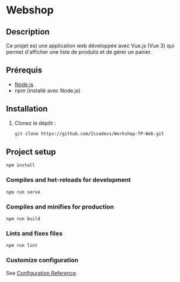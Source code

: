 # Webshop

## Description

Ce projet est une application web développée avec Vue.js (Vue 3) qui permet d'afficher une liste de produits et de gérer un panier.

## Prérequis

- [Node.js](https://nodejs.org/)
- npm (installé avec Node.js)

## Installation

1. Clonez le dépôt :
   ```sh
   git clone https://github.com/Issadevs/Workshop-TP-Web.git
   ```

## Project setup

```
npm install
```

### Compiles and hot-reloads for development

```
npm run serve
```

### Compiles and minifies for production

```
npm run build
```

### Lints and fixes files

```
npm run lint
```

### Customize configuration

See [Configuration Reference](https://cli.vuejs.org/config/).
